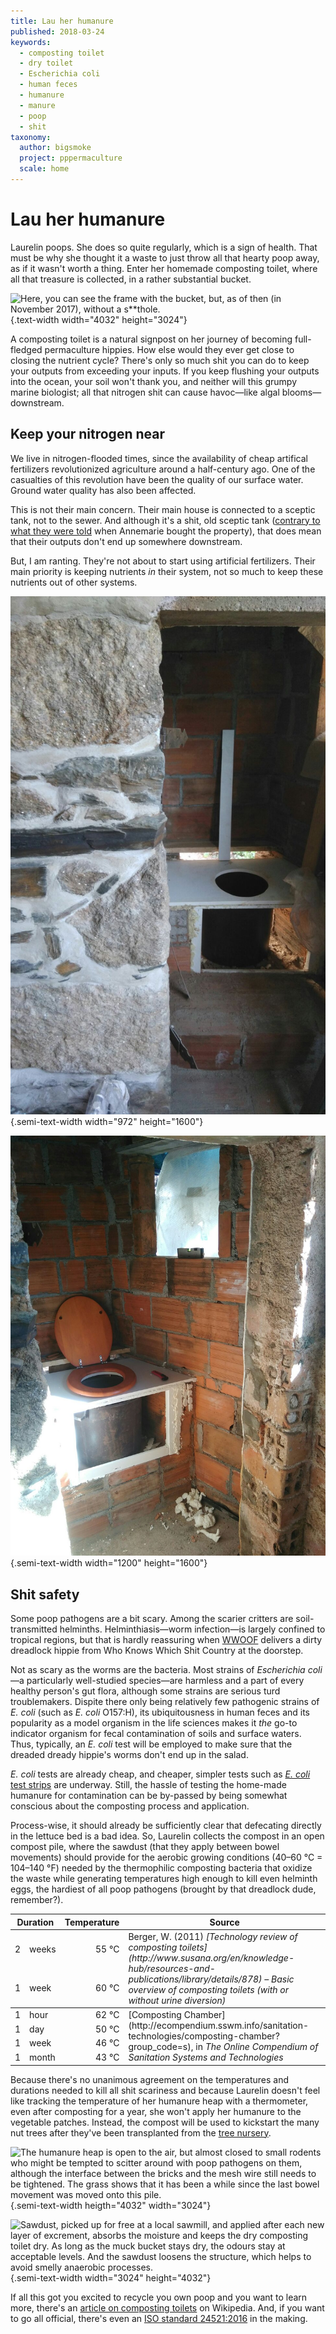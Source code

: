 ```yaml
---
title: Lau her humanure
published: 2018-03-24
keywords:
  - composting toilet
  - dry toilet
  - Escherichia coli
  - human feces
  - humanure
  - manure
  - poop
  - shit
taxonomy:
  author: bigsmoke
  project: pppermaculture
  scale: home
---
```


# Lau her humanure

Laurelin poops. She does so quite regularly, which is a sign of health. That must be why she thought it a waste to just throw all that hearty poop away, as if it wasn't worth a thing. Enter her homemade composting toilet, where all that treasure is collected, in a rather substantial bucket.

![Here, you can see the frame with the bucket, but, as of then (in November 2017), without a s**thole.](Ponte_de_Pedra_2017-11-14_Compost_toilet_frame.jpg){.text-width width="4032" height="3024"}

A composting toilet is a natural signpost on her journey of becoming full-fledged permaculture hippies. How else would they ever get close to closing the nutrient cycle? There's only so much shit you can do to keep your outputs from exceeding your inputs. If you keep flushing your outputs into the ocean, your soil won't thank you, and neither will this grumpy marine biologist; all that nitrogen shit can cause havoc—like algal blooms—downstream.

<?project-insert?>

## Keep your nitrogen near

We live in nitrogen-flooded times, since the availability of cheap artifical fertilizers revolutionized agriculture around a half-century ago. One of the casualties of this revolution have been the quality of our surface water. Ground water quality has also been affected.

This is not their main concern. Their main house is connected to a sceptic tank, not to the sewer. And although it's a shit, old sceptic tank ([contrary to what they were told](/deceit-or-disinterest/) when Annemarie bought the property), that does mean that their outputs don't end up somewhere downstream.

But, I am ranting. They're not about to start using artificial fertilizers. Their main priority is keeping nutrients _in_ their system, not so much to keep these nutrients out of other systems.

![At the end of Februari, an egg-shaped hole had materialized. (You can also see the nice flushing job that Laurelin has done on the stone wall.)](Laurelin_2018-02-24_Compost_toilet.jpg){.semi-text-width width="972" height="1600"}

![Even without the final finishing touches (such as the flap that Laurelin wants to use to connect the shit bucket to the top board) the composting toilet has already served the residents while the [turd of a toilet](/deceit-or-disinterest/) in the main house was being replaced. And it does look neat with the smooth, wooden seat. All it really needed were some fresh feces and urine.](Ponte_de_Pedra_2017-11-20_Compost_toilet_finished.jpg){.semi-text-width width="1200" height="1600"}

## Shit safety

Some poop pathogens are a bit scary. Among the scarier critters are soil-transmitted helminths. Helminthiasis—worm infection—is largely confined to tropical regions, but that is hardly reassuring when [WWOOF](https://www.wwoof.pt/) delivers a dirty dreadlock hippie from Who Knows Which Shit Country at the doorstep.

Not as scary as the worms are the bacteria. Most strains of <i lang="la">Escherichia coli</i>—a particularly well-studied species—are harmless and a part of every healthy person's gut flora, although some strains are serious turd troublemakers. Dispite there only being relatively few pathogenic strains of <i lang="la">E. coli</i> (such as <i lang="la">E. coli</i> O157:H), its ubiquitousness in human feces and its popularity as a model organism in the life sciences makes it _the_ go-to indicator organism for fecal contamination of soils and surface waters. Thus, typically, an <i lang="la">E. coli</i> test will be employed to make sure that the dreaded dready hippie's worms don't end up in the salad.

<i lang="la">E. coli</i> tests are already cheap, and cheaper, simpler tests such as [_E. coli_ test strips](http://journals.plos.org/plosone/article?id=10.1371/journal.pone.0183234) are underway. Still, the hassle of testing the home-made humanure for contamination can be by-passed by being somewhat conscious about the composting process and application.

Process-wise, it should already be sufficiently clear that defecating directly in the lettuce bed is a bad idea. So, Laurelin collects the compost in an open compost pile, where the sawdust (that they apply between bowel movements) should provide for the aerobic growing conditions (40–60 °C  = 104–140 °F) needed by the thermophilic composting bacteria that oxidize the waste while generating temperatures high enough to kill even helminth eggs, the hardiest of all poop pathogens (brought by that dreadlock dude, remember?).

<table class="text-width">

<thead>
<tr>
<th colspan="2">Duration</th>
<th>Temperature</th>
<th>Source</th>
</tr>
</thead>

<tbody>

<tr>
<td style="text-align: right;">2</td>
<td style="text-align: left;">weeks</td>
<td style="text-align: right;">55 °C</td>
<td rowspan="2">Berger, W. (2011) <cite>[Technology review of composting toilets](http://www.susana.org/en/knowledge-hub/resources-and-publications/library/details/878) – Basic overview of composting toilets (with or without urine diversion)</cite> </td>
</tr>

<tr>
<td style="text-align: right;">1</td>
<td style="text-align: left;">week</td>
<td style="text-align: right;">60 °C</td>
</tr>

</tbody>

<tbody>

<tr>
<td style="text-align: right;">1</td>
<td style="text-align: left;">hour</td>
<td style="text-align: right;">62 °C</td>
<td rowspan="4">[Composting Chamber](http://ecompendium.sswm.info/sanitation-technologies/composting-chamber?group_code=s), in <cite>The Online Compendium of Sanitation Systems and Technologies</cite></td>
</tr>

<tr>
<td style="text-align: right;">1</td>
<td style="text-align: left;">day</td>
<td style="text-align: right;">50 °C</td>
</tr>

<tr>
<td style="text-align: right;">1</td>
<td style="text-align: left;">week</td>
<td style="text-align: right;">46 °C</td>
</tr>

<tr>
<td style="text-align: right;">1</td>
<td style="text-align: left;">month</td>
<td style="text-align: right;">43 °C</td>
</tr>

</tbody>

</table>

Because there's no unanimous agreement on the temperatures and durations needed to kill all shit scariness and because Laurelin doesn't feel like tracking the temperature of her humanure heap with a thermometer, even after composting for a year, she won't apply her humanure to the vegetable patches. Instead, the compost will be used to kickstart the many nut trees after they've been transplanted from the [tree nursery](/tree-nurse-nils/).

![The humanure heap is open to the air, but almost closed to small rodents who might be tempted to scitter around with poop pathogens on them, although the interface between the bricks and the mesh wire still needs to be tightened. The grass shows that it has been a while since the last bowel movement was moved onto this pile.](Ponte_de_Pedra_2018-03-23_Humanure_heap.jpg){.semi-text-width heigth="4032" width="3024"}

![Sawdust, picked up for free at a local sawmill, and applied after each new layer of excrement, absorbs the moisture and keeps the dry composting toilet dry. As long as the muck bucket stays dry, the odours stay at acceptable levels. And the sawdust loosens the structure, which helps to avoid smelly anaerobic processes.](Ponte_de_Pedra_2018-03-23_Sawdust_sacks.jpg){.semi-text-width width="3024" height="4032"}

If all this got you excited to recycle you own poop and you want to learn more, there's an [article on composting toilets](https://en.wikipedia.org/wiki/Composting_toilet) on Wikipedia. And, if you want to go all official, there's even an [ISO standard 24521:2016](https://www.iso.org/standard/64679.html) in the making.
